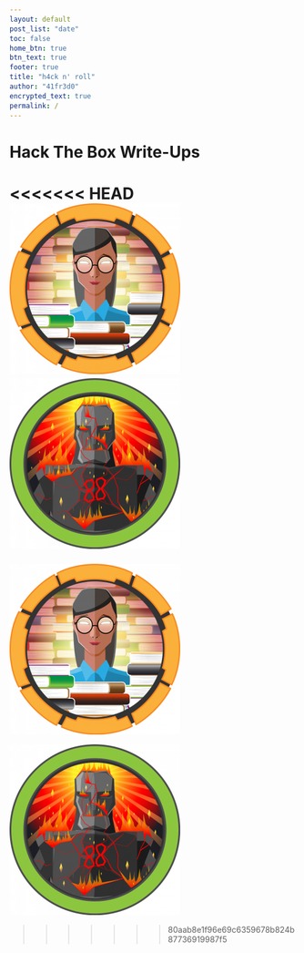 ```yaml
---
layout: default
post_list: "date"
toc: false
home_btn: true
btn_text: true
footer: true
title: "h4ck n' roll"
author: "41fr3d0"
encrypted_text: true
permalink: /
---
```


# Hack The Box Write-Ups
<<<<<<< HEAD
 [![Book](/assets/img/book/book.png)](_posts/book/2020-07-25-book.md)
 [![Sauna](/assets/img/sauna/sauna.png)](_posts/sauna/2020-07-28-sauna.md)
=======
 [![Book](/assets/img/book/book.png "Book")](_posts/2020-07-25-book.md)
 
 [![Sauna](/assets/img/sauna/sauna.png "Sauna")](_posts/2020-07-28-sauna.md)
 
>>>>>>> 80aab8e1f96e69c6359678b824b87736919987f5
